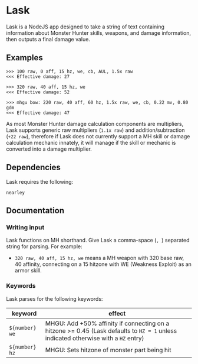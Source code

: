 # Lask

Lask is a NodeJS app designed to take a string of text containing information about Monster Hunter skills, weapons, and damage information, then outputs a final damage value.

## Examples

```
>>> 100 raw, 0 aff, 15 hz, we, cb, AUL, 1.5x raw
<<< Effective damage: 27

>>> 320 raw, 40 aff, 15 hz, we
<<< Effective damage: 52

>>> mhgu bow: 220 raw, 40 aff, 60 hz, 1.5x raw, we, cb, 0.22 mv, 0.80 gdm
<<< Effective damage: 47
```

As most Monster Hunter damage calculation components are multipliers, Lask supports generic raw multipliers (`1.1x raw`) and addition/subtraction (`+22 raw`), therefore if Lask does not currently support a MH skill or damage calculation mechanic innately, it will manage if the skill or mechanic is converted into a damage multiplier.

## Dependencies

Lask requires the following:

```
nearley
```

## Documentation

### Writing input

Lask functions on MH shorthand. Give Lask a comma-space (`, `) separated string for parsing. For example:

* `320 raw, 40 aff, 15 hz, we` means a MH weapon with 320 base raw, 40 affinity, connecting on a 15 hitzone with WE (Weakness Exploit) as an armor skill.


### Keywords

Lask parses for the following keywords:

keyword      | effect
------------ | -------------
`${number} we`         | MHGU: Add +50% affinity if connecting on a hitzone >= 0.45 (Lask defaults to `HZ = 1` unless indicated otherwise with a `HZ` entry)
`${number} hz` | MHGU: Sets hitzone of monster part being hit